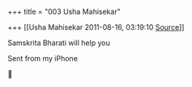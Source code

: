 +++
title = "003 Usha Mahisekar"

+++
[[Usha Mahisekar	2011-08-16, 03:19:10 [Source](https://groups.google.com/g/samskrita/c/dW7DZaB2GT0)]]



Samskrita Bharati will help you  
  
Sent from my iPhone



